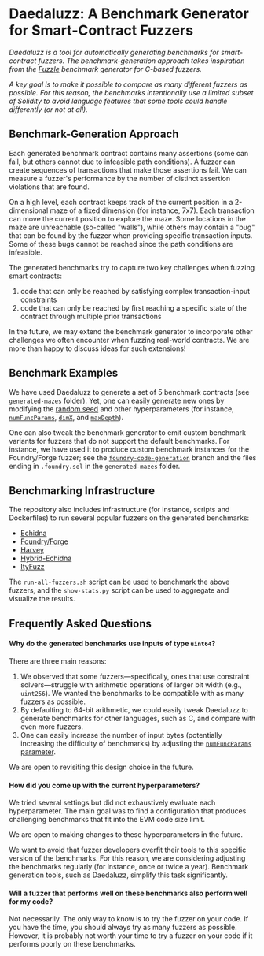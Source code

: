 # Daedaluzz: A Benchmark Generator for Smart-Contract Fuzzers

*Daedaluzz is a tool for automatically generating benchmarks for smart-contract fuzzers. The benchmark-generation approach takes inspiration from the [Fuzzle](https://softsec.kaist.ac.kr/~sangkilc/papers/lee-ase22.pdf) benchmark generator for C-based fuzzers.*

*A key goal is to make it possible to compare as many different fuzzers as possible. For this reason, the benchmarks intentionally use a limited subset of Solidity to avoid language features that some tools could handle differently (or not at all).*


## Benchmark-Generation Approach

Each generated benchmark contract contains many assertions (some can fail, but others cannot due to infeasible path conditions). A fuzzer can create sequences of transactions that make those assertions fail. We can measure a fuzzer's performance by the number of distinct assertion violations that are found.

On a high level, each contract keeps track of the current position in a 2-dimensional maze of a fixed dimension (for instance, 7x7). Each transaction can move the current position to explore the maze. Some locations in the maze are unreachable (so-called "walls"), while others may contain a "bug" that can be found by the fuzzer when providing specific transaction inputs. Some of these bugs cannot be reached since the path conditions are infeasible.

The generated benchmarks try to capture two key challenges when fuzzing smart contracts:
1. code that can only be reached by satisfying complex transaction-input constraints
2. code that can only be reached by first reaching a specific state of the contract through multiple prior transactions

In the future, we may extend the benchmark generator to incorporate other challenges we often encounter when fuzzing real-world contracts. We are more than happy to discuss ideas for such extensions!


## Benchmark Examples

We have used Daedaluzz to generate a set of 5 benchmark contracts (see `generated-mazes` folder). Yet, one can easily generate new ones by modifying the [random seed](https://github.com/ConsenSys/daedaluzz/blob/2c163f4ed12484203345e1df2c619ba53739885d/main.go#L158) and other hyperparameters (for instance, [`numFuncParams`](https://github.com/ConsenSys/daedaluzz/blob/2c163f4ed12484203345e1df2c619ba53739885d/main.go#L159), [`dimX`](https://github.com/ConsenSys/daedaluzz/blob/2c163f4ed12484203345e1df2c619ba53739885d/main.go#L161), and [`maxDepth`](https://github.com/ConsenSys/daedaluzz/blob/2c163f4ed12484203345e1df2c619ba53739885d/main.go#L164)).

One can also tweak the benchmark generator to emit custom benchmark variants for fuzzers that do not support the default benchmarks. For instance, we have used it to produce custom benchmark instances for the Foundry/Forge fuzzer; see the [`foundry-code-generation`](https://github.com/ConsenSys/daedaluzz/tree/foundry-code-generation) branch and the files ending in `.foundry.sol` in the `generated-mazes` folder.


## Benchmarking Infrastructure

The repository also includes infrastructure (for instance, scripts and Dockerfiles) to run several popular fuzzers on the generated benchmarks:
- [Echidna](https://github.com/crytic/echidna)
- [Foundry/Forge](https://github.com/foundry-rs/foundry/tree/master/forge)
- [Harvey](https://mariachris.github.io/Pubs/FSE-2020-Harvey.pdf)
- [Hybrid-Echidna](https://github.com/crytic/optik)
- [ItyFuzz](https://github.com/fuzzland/ityfuzz)

The `run-all-fuzzers.sh` script can be used to benchmark the above fuzzers, and the `show-stats.py` script can be used to aggregate and visualize the results.


## Frequently Asked Questions

#### Why do the generated benchmarks use inputs of type `uint64`?

There are three main reasons:

1) We observed that some fuzzers—specifically, ones that use constraint solvers—struggle with arithmetic operations of larger bit width (e.g., `uint256`). We wanted the benchmarks to be compatible with as many fuzzers as possible.
2) By defaulting to 64-bit arithmetic, we could easily tweak Daedaluzz to generate benchmarks for other languages, such as C, and compare with even more fuzzers.
3) One can easily increase the number of input bytes (potentially increasing the difficulty of benchmarks) by adjusting the [`numFuncParams` parameter](https://github.com/ConsenSys/daedaluzz/blob/cb88f7d91bf21eefda047b98f8cb2e9efa7adeca/main.go#L159).

We are open to revisiting this design choice in the future.

#### How did you come up with the current hyperparameters?

We tried several settings but did not exhaustively evaluate each hyperparameter. The main goal was to find a configuration that produces challenging benchmarks that fit into the EVM code size limit.

We are open to making changes to these hyperparameters in the future.

We want to avoid that fuzzer developers overfit their tools to this specific version of the benchmarks. For this reason, we are considering adjusting the benchmarks regularly (for instance, once or twice a year). Benchmark generation tools, such as Daedaluzz, simplify this task significantly.

#### Will a fuzzer that performs well on these benchmarks also perform well for my code?

Not necessarily. The only way to know is to try the fuzzer on your code. If you have the time, you should always try as many fuzzers as possible. However, it is probably not worth your time to try a fuzzer on your code if it performs poorly on these benchmarks.
